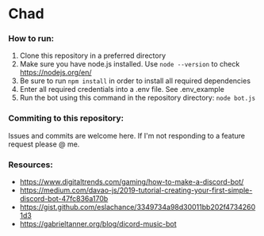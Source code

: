 # Chad
### How to run:
1. Clone this repository in a preferred directory
2. Make sure you have node.js installed. Use `node --version` to check https://nodejs.org/en/
3. Be sure to run `npm install` in order to install all required dependencies
4. Enter all required credentials into a .env file. See .env_example
5. Run the bot using this command in the repository directory: `node bot.js`

### Commiting to this repository:
Issues and commits are welcome here. If I'm not responding to a feature request please @ me.

### Resources: 
* https://www.digitaltrends.com/gaming/how-to-make-a-discord-bot/
* https://medium.com/davao-js/2019-tutorial-creating-your-first-simple-discord-bot-47fc836a170b
* https://gist.github.com/eslachance/3349734a98d30011bb202f47342601d3
* https://gabrieltanner.org/blog/dicord-music-bot
